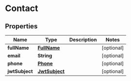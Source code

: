 # Contact

## Properties
Name | Type | Description | Notes
------------ | ------------- | ------------- | -------------
**fullName** | [**FullName**](FullName.md) |  |  [optional]
**email** | **String** |  |  [optional]
**phone** | [**Phone**](Phone.md) |  |  [optional]
**jwtSubject** | [**JwtSubject**](JwtSubject.md) |  |  [optional]
